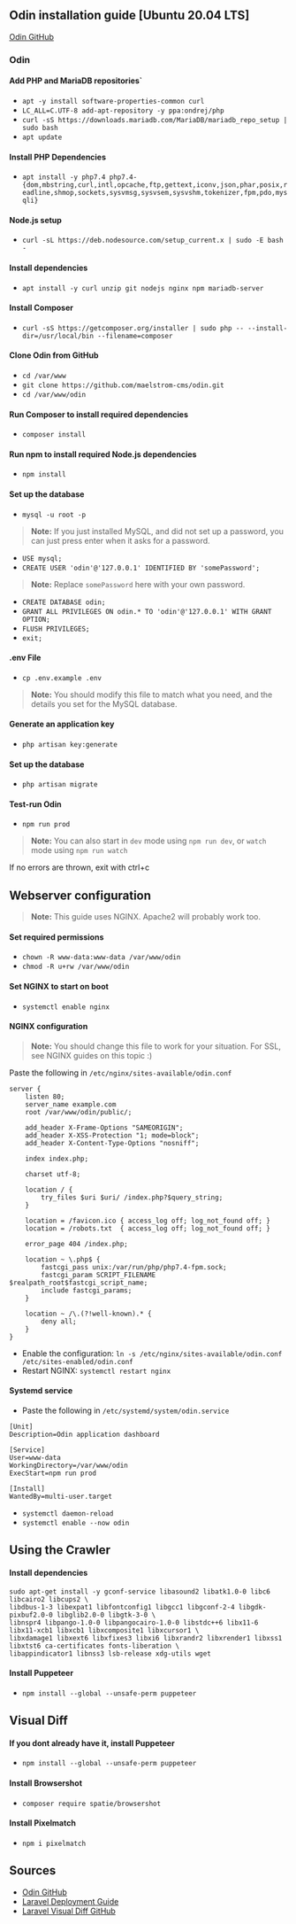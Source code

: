 ## Odin installation guide [Ubuntu 20.04 LTS]
[Odin GitHub](https://github.com/maelstrom-cms/odin)

### Odin
#### Add PHP and MariaDB repositories`
- `apt -y install software-properties-common curl`
- `LC_ALL=C.UTF-8 add-apt-repository -y ppa:ondrej/php`
- `curl -sS https://downloads.mariadb.com/MariaDB/mariadb_repo_setup | sudo bash`
- `apt update`

#### Install PHP Dependencies
- `apt install -y php7.4 php7.4-{dom,mbstring,curl,intl,opcache,ftp,gettext,iconv,json,phar,posix,readline,shmop,sockets,sysvmsg,sysvsem,sysvshm,tokenizer,fpm,pdo,mysqli}`

#### Node.js setup
- `curl -sL https://deb.nodesource.com/setup_current.x | sudo -E bash -`

#### Install dependencies
- `apt install -y curl unzip git nodejs nginx npm mariadb-server`

#### Install Composer
- `curl -sS https://getcomposer.org/installer | sudo php -- --install-dir=/usr/local/bin --filename=composer`

#### Clone Odin from GitHub
- `cd /var/www`
- `git clone https://github.com/maelstrom-cms/odin.git`
- `cd /var/www/odin`

#### Run Composer to install required dependencies
- `composer install`

#### Run npm to install required Node.js dependencies
- `npm install`

#### Set up the database
- `mysql -u root -p`

> **Note:** If you just installed MySQL, and did not set up a password, you can just press enter when it asks for a password.

- `USE mysql;`
- `CREATE USER 'odin'@'127.0.0.1' IDENTIFIED BY 'somePassword';`

> **Note:** Replace `somePassword` here with your own password.

- `CREATE DATABASE odin;`
- `GRANT ALL PRIVILEGES ON odin.* TO 'odin'@'127.0.0.1' WITH GRANT OPTION;`
- `FLUSH PRIVILEGES;`
- `exit;`

#### .env File
- `cp .env.example .env`

> **Note:** You should modify this file to match what you need, and the details you set for the MySQL database.

#### Generate an application key
- `php artisan key:generate`

#### Set up the database
- `php artisan migrate`

#### Test-run Odin
- `npm run prod`

> **Note:** You can also start in `dev` mode using `npm run dev`, or `watch` mode using `npm run watch`

If no errors are thrown, exit with ctrl+c

## Webserver configuration

> **Note:** This guide uses NGINX. Apache2 will probably work too.

#### Set required permissions
- `chown -R www-data:www-data /var/www/odin`
- `chmod -R u+rw /var/www/odin`

#### Set NGINX to start on boot
- `systemctl enable nginx`

#### NGINX configuration


> **Note:** You should change this file to work for your situation. For SSL, see NGINX guides on this topic :)  

Paste the following in `/etc/nginx/sites-available/odin.conf`

```
server {
    listen 80;
    server_name example.com
    root /var/www/odin/public/;

    add_header X-Frame-Options "SAMEORIGIN";
    add_header X-XSS-Protection "1; mode=block";
    add_header X-Content-Type-Options "nosniff";

    index index.php;

    charset utf-8;

    location / {
        try_files $uri $uri/ /index.php?$query_string;
    }

    location = /favicon.ico { access_log off; log_not_found off; }
    location = /robots.txt  { access_log off; log_not_found off; }

    error_page 404 /index.php;

    location ~ \.php$ {
        fastcgi_pass unix:/var/run/php/php7.4-fpm.sock;
        fastcgi_param SCRIPT_FILENAME $realpath_root$fastcgi_script_name;
        include fastcgi_params;
    }

    location ~ /\.(?!well-known).* {
        deny all;
    }
}

```
- Enable the configuration: `ln -s /etc/nginx/sites-available/odin.conf /etc/sites-enabled/odin.conf`
- Restart NGINX: `systemctl restart nginx`

#### Systemd service
- Paste the following in `/etc/systemd/system/odin.service`

```
[Unit]
Description=Odin application dashboard

[Service]
User=www-data
WorkingDirectory=/var/www/odin
ExecStart=npm run prod

[Install]
WantedBy=multi-user.target
```

- `systemctl daemon-reload`
- `systemctl enable --now odin`

## Using the Crawler

#### Install dependencies
```
sudo apt-get install -y gconf-service libasound2 libatk1.0-0 libc6 libcairo2 libcups2 \  
libdbus-1-3 libexpat1 libfontconfig1 libgcc1 libgconf-2-4 libgdk-pixbuf2.0-0 libglib2.0-0 libgtk-3-0 \  
libnspr4 libpango-1.0-0 libpangocairo-1.0-0 libstdc++6 libx11-6 libx11-xcb1 libxcb1 libxcomposite1 libxcursor1 \  
libxdamage1 libxext6 libxfixes3 libxi6 libxrandr2 libxrender1 libxss1 libxtst6 ca-certificates fonts-liberation \  
libappindicator1 libnss3 lsb-release xdg-utils wget
```
#### Install Puppeteer
- `npm install --global --unsafe-perm puppeteer`

## Visual Diff

#### If you dont already have it, install Puppeteer
- `npm install --global --unsafe-perm puppeteer`

#### Install Browsershot
- `composer require spatie/browsershot`

#### Install Pixelmatch
- `npm i pixelmatch`

## Sources
- [Odin GitHub](https://github.com/maelstrom-cms/odin)
- [Laravel Deployment Guide](https://laravel.com/docs/8.x/deployment)
- [Laravel Visual Diff GitHub](https://github.com/QortexDevs/laravel-visual-diff)
